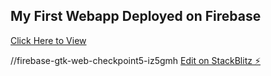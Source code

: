 <h2>My First Webapp Deployed on Firebase</h3>
<a href="https://fir-web-codelab-70a00.firebaseapp.com/?97424">Click Here to View</a>

//firebase-gtk-web-checkpoint5-iz5gmh
[Edit on StackBlitz ⚡️](https://stackblitz.com/edit/firebase-gtk-web-checkpoint5-iz5gmh)
